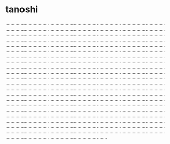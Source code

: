 # tanoshi

...........................................................................................................................................................................................................................................................................................................................................................................................................................................................................................................................................................................................................................................................................................................................................................................................................................................................................................................................................................................................................................................................................................................................................................................................................................................................................................................................................................................................................................................................................................................................................................................................................................................................................................................................................................................................................................................................................................................................................................................................................................................................................................................................................................................................................................................................................................................................................................................................................................................................................................................................................................................................................................................................................................................................................................................................
